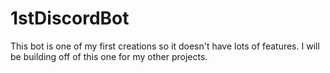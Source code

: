 # 1stDiscordBot
This bot is one of my first creations so it doesn't have lots of features. I will be building off of this one for my other projects.
